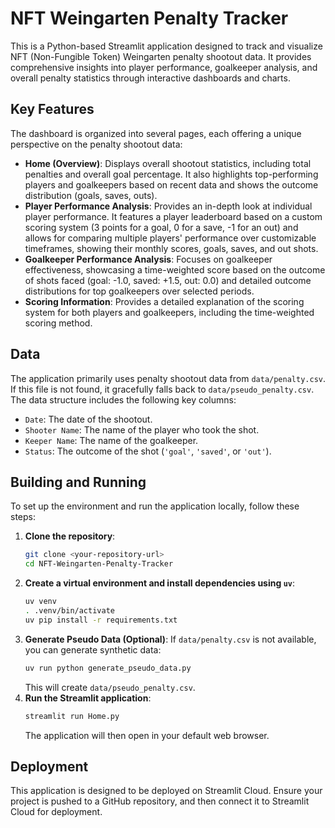 # NFT Weingarten Penalty Tracker

This is a Python-based Streamlit application designed to track and visualize NFT (Non-Fungible Token) Weingarten penalty shootout data. It provides comprehensive insights into player performance, goalkeeper analysis, and overall penalty statistics through interactive dashboards and charts.

## Key Features

The dashboard is organized into several pages, each offering a unique perspective on the penalty shootout data:
*   **Home (Overview)**: Displays overall shootout statistics, including total penalties and overall goal percentage. It also highlights top-performing players and goalkeepers based on recent data and shows the outcome distribution (goals, saves, outs).
*   **Player Performance Analysis**: Provides an in-depth look at individual player performance. It features a player leaderboard based on a custom scoring system (3 points for a goal, 0 for a save, -1 for an out) and allows for comparing multiple players' performance over customizable timeframes, showing their monthly scores, goals, saves, and out shots.
*   **Goalkeeper Performance Analysis**: Focuses on goalkeeper effectiveness, showcasing a time-weighted score based on the outcome of shots faced (goal: -1.0, saved: +1.5, out: 0.0) and detailed outcome distributions for top goalkeepers over selected periods.
*   **Scoring Information**: Provides a detailed explanation of the scoring system for both players and goalkeepers, including the time-weighted scoring method.

## Data

The application primarily uses penalty shootout data from `data/penalty.csv`. If this file is not found, it gracefully falls back to `data/pseudo_penalty.csv`. The data structure includes the following key columns:
*   `Date`: The date of the shootout.
*   `Shooter Name`: The name of the player who took the shot.
*   `Keeper Name`: The name of the goalkeeper.
*   `Status`: The outcome of the shot (`'goal'`, `'saved'`, or `'out'`).

## Building and Running

To set up the environment and run the application locally, follow these steps:

1.  **Clone the repository**:
    ```bash
    git clone <your-repository-url>
    cd NFT-Weingarten-Penalty-Tracker
    ```
2.  **Create a virtual environment and install dependencies using `uv`**:
    ```bash
    uv venv
    . .venv/bin/activate
    uv pip install -r requirements.txt
    ```
3.  **Generate Pseudo Data (Optional)**: If `data/penalty.csv` is not available, you can generate synthetic data:
    ```bash
    uv run python generate_pseudo_data.py
    ```
    This will create `data/pseudo_penalty.csv`.
4.  **Run the Streamlit application**:
    ```bash
    streamlit run Home.py
    ```
    The application will then open in your default web browser.

## Deployment

This application is designed to be deployed on Streamlit Cloud. Ensure your project is pushed to a GitHub repository, and then connect it to Streamlit Cloud for deployment.